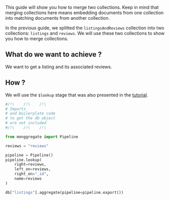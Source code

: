 This guide will show you how to merge two collections.
Keep in mind that merging collections here means embedding documents from one collection into matching documents from another collection.

In the previous guide, we splitted the `listingsAndReviews` collection into two collections: `listings` and `reviews`.
We will use these two collections to show you how to merge collections.

## **What do we want to achieve ?**

We want to get a listing and its associated reviews.

## **How ?**

We will use the `$lookup` stage that was also presented in the [tutorial](../../tutorial/stages.md#usage).

```python
#/!\    /!\    /!\
# Imports
# and boilerplate code
# to get the db object
# are not included
#/!\    /!\    /!\

from monggregate import Pipeline

reviews = "reviews"

pipeline = Pipeline()
pipeline.lookup(
    right=reviews,
    left_on=reviews,
    right_on="_id",
    name=reviews
)

db["listings"].aggregate(pipeline=pipeline.export())

```

